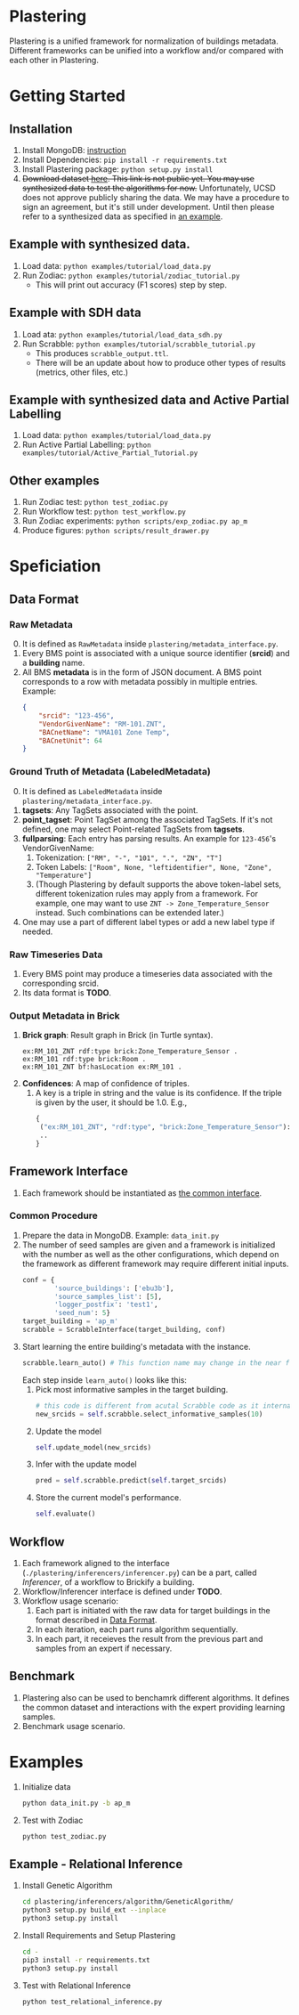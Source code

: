 # Plastering
Plastering is a unified framework for normalization of buildings metadata. Different frameworks can be unified into a workflow and/or compared with each other in Plastering.

# Getting Started

## Installation
1. Install MongoDB: [instruction](https://docs.mongodb.com/manual/installation/#mongodb-community-edition-installation-tutorials)
2. Install Dependencies: `pip install -r requirements.txt`
3. Install Plastering package: `python setup.py install`
4. ~~Download dataset [here](https://drive.google.com/drive/u/0/folders/1I-hV6j7AQSm4Q_pd3tc9_tBEJUIKveQg). This link is not public yet. You may use synthesized data to test the algorithms for now.~~ Unfortunately, UCSD does not approve publicly sharing the data. We may have a procedure to sign an agreement, but it's still under development. Until then please refer to a synthesized data as specified in [an example](https://github.com/plastering/plastering/blob/refactor-inferencer/examples/tutorial/load_data.py).

## Example with synthesized data.
1. Load data: ``python examples/tutorial/load_data.py``
2. Run Zodiac: ``python examples/tutorial/zodiac_tutorial.py``
    - This will print out accuracy (F1 scores) step by step.

## Example with SDH data
1. Load ata: `python examples/tutorial/load_data_sdh.py`
2. Run Scrabble: `python examples/tutorial/scrabble_tutorial.py`
    - This produces `scrabble_output.ttl`.
    - There will be an update about how to produce other types of results (metrics, other files, etc.)

## Example with synthesized data and Active Partial Labelling
1. Load data: ``python examples/tutorial/load_data.py``
2. Run Active Partial Labelling: ``python examples/tutorial/Active_Partial_Tutorial.py``
## Other examples
1. Run Zodiac test: ``python test_zodiac.py``
2. Run Workflow test: ``python test_workflow.py``
3. Run Zodiac experiments: ``python scripts/exp_zodiac.py ap_m``
4. Produce figures: ``python scripts/result_drawer.py``


# Speficiation

## <a name="data_format"></a>Data Format

### Raw Metadata
0. It is defined as ``RawMetadata`` inside ``plastering/metadata_interface.py``.
1. Every BMS point is associated with a unique source identifier (**srcid**) and a **building** name.
2. All BMS **metadata** is in the form of JSON document. A BMS point corresponds to a row with metadata possibly in multiple entries. Example:
    ```json
    {
        "srcid": "123-456",
        "VendorGivenName": "RM-101.ZNT",
        "BACnetName": "VMA101 Zone Temp",
        "BACnetUnit": 64
    }
    ```

### Ground Truth of Metadata (LabeledMetadata)
0. It is defined as ``LabeledMetadata`` inside ``plastering/metadata_interface.py``.
1. **tagsets**: Any TagSets associated with the point.
2. **point_tagset**: Point TagSet among the associated TagSets. If it's not defined, one may select Point-related TagSets from **tagsets**.
2. **fullparsing**: Each entry has parsing results. An example for ``123-456``'s VendorGivenName:
    1. Tokenization: ``["RM", "-", "101", ".", "ZN", "T"]``
    2. Token Labels: ``["Room", None, "leftidentifier", None, "Zone", "Temperature"]``
    3. (Though Plastering by default supports the above token-label sets, different tokenization rules may apply from a framework. For example, one may want to use ``ZNT -> Zone_Temperature_Sensor`` instead. Such combinations can be extended later.)
3. One may use a part of different label types or add a new label type if needed.

### Raw Timeseries Data
1. Every BMS point may produce a timeseries data associated with the corresponding srcid.
2. Its data format is **TODO**.

### Output Metadata in Brick
1. **Brick graph**: Result graph in Brick (in Turtle syntax).
    ```turtle
    ex:RM_101_ZNT rdf:type brick:Zone_Temperature_Sensor .
    ex:RM_101 rdf:type brick:Room .
    ex:RM_101_ZNT bf:hasLocation ex:RM_101 .
    ```
2. **Confidences**: A map of confidence of triples.
    1. A key is a triple in string and the value is its confidence. If the triple is given by the user, it should be 1.0. E.g.,
        ```python
       {
         ("ex:RM_101_ZNT", "rdf:type", "brick:Zone_Temperature_Sensor"): 0.9,
         ..
       }
       ```

## Framework Interface
1. Each framework should be instantiated as [the common interface](https://github.com/jbkoh/plastering/blob/master/plastering/inferencers/inferencer.py).

### Common Procedure
1. Prepare the data in MongoDB. Example: ``data_init.py``
2. The number of seed samples are given and a framework is initialized with the number as well as the other configurations, which depend on the framework as different framework may require different initial inputs.  
    ```python
    conf = {
            'source_buildings': ['ebu3b'],
            'source_samples_list': [5],
            'logger_postfix': 'test1',
            'seed_num': 5}
    target_building = 'ap_m'
    scrabble = ScrabbleInterface(target_building, conf)
    ```
3. Start learning the entire building's metadata with the instance.  
    ```python
    scrabble.learn_auto() # This function name may change in the near future.
    ```
    Each step inside ``learn_auto()`` looks like this:
    1. Pick most informative samples in the target building.  
        ```python
        # this code is different from acutal Scrabble code as it internally contains all the process.
        new_srcids = self.scrabble.select_informative_samples(10)
        ``` 
    2. Update the model  
        ```python
        self.update_model(new_srcids)
        ```
    3. Infer with the update model
        ```python
        pred = self.scrabble.predict(self.target_srcids)
        ```
    4. Store the current model's performance. 
        ```python
        self.evaluate()
        ```

## Workflow
1. Each framework aligned to the interface (``./plastering/inferencers/inferencer.py``) can be a part, called *Inferencer*, of a workflow to Brickify a building.
2. Workflow/Inferencer interface is defined under **TODO**.
3. Workflow usage scenario:
    1. Each part is initiated with the raw data for target buildings in the format described in [Data Format](#data_format).
    2. In each iteration, each part runs algorithm sequentially.
    3. In each part, it receieves the result from the previous part and samples from an expert if necessary.

## Benchmark
1. Plastering also can be used to benchamrk different algorithms. It defines the common dataset and interactions with the expert providing learning samples.
2. Benchmark usage scenario.


# Examples

1. Initialize data 
    ```bash
    python data_init.py -b ap_m
    ```

2. Test with Zodiac
    ```bash
    python test_zodiac.py
    ```


## Example - Relational Inference

1. Install Genetic Algorithm
   ```bash
   cd plastering/inferencers/algorithm/GeneticAlgorithm/
   python3 setup.py build_ext --inplace
   python3 setup.py install
   ```

2. Install Requirements and Setup Plastering
   ```bash
   cd -
   pip3 install -r requirements.txt
   python3 setup.py install
   ```

3. Test with Relational Inference
   ```bash
   python test_relational_inference.py
   ```